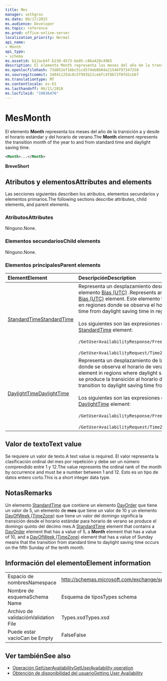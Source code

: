 ```yaml
---
title: Mes
manager: sethgros
ms.date: 09/17/2015
ms.audience: Developer
ms.topic: reference
ms.prod: office-online-server
localization_priority: Normal
api_name:
- Month
api_type:
- schema
ms.assetid: b12ac64f-b230-4573-be05-c86a428c4965
description: El elemento Month representa los meses del año de la transición a y desde el horario estándar y del horario de verano.
ms.openlocfilehash: 73d052ef16bc51cd574eb8b04e21546f97347258
ms.sourcegitcommit: 34041125dc8c5f993b21cebfc4f8b72f0fd2cb6f
ms.translationtype: MT
ms.contentlocale: es-ES
ms.lasthandoff: 06/11/2018
ms.locfileid: "19836476"
---
```

# <a name="month"></a><span data-ttu-id="dc9f7-103">Mes</span><span class="sxs-lookup"><span data-stu-id="dc9f7-103">Month</span></span>

<span data-ttu-id="dc9f7-104">El elemento **Month** representa los meses del año de la transición a y desde el horario estándar y del horario de verano.</span><span class="sxs-lookup"><span data-stu-id="dc9f7-104">The **Month** element represents the transition month of the year to and from standard time and daylight saving time.</span></span> 
  
```xml
<Month>...</Month>
```

 <span data-ttu-id="dc9f7-105">**Breve**</span><span class="sxs-lookup"><span data-stu-id="dc9f7-105">**Short**</span></span>
## <a name="attributes-and-elements"></a><span data-ttu-id="dc9f7-106">Atributos y elementos</span><span class="sxs-lookup"><span data-stu-id="dc9f7-106">Attributes and elements</span></span>

<span data-ttu-id="dc9f7-107">Las secciones siguientes describen los atributos, elementos secundarios y elementos primarios.</span><span class="sxs-lookup"><span data-stu-id="dc9f7-107">The following sections describe attributes, child elements, and parent elements.</span></span>
  
### <a name="attributes"></a><span data-ttu-id="dc9f7-108">Atributos</span><span class="sxs-lookup"><span data-stu-id="dc9f7-108">Attributes</span></span>

<span data-ttu-id="dc9f7-109">Ninguno.</span><span class="sxs-lookup"><span data-stu-id="dc9f7-109">None.</span></span>
  
### <a name="child-elements"></a><span data-ttu-id="dc9f7-110">Elementos secundarios</span><span class="sxs-lookup"><span data-stu-id="dc9f7-110">Child elements</span></span>

<span data-ttu-id="dc9f7-111">Ninguno.</span><span class="sxs-lookup"><span data-stu-id="dc9f7-111">None.</span></span>
  
### <a name="parent-elements"></a><span data-ttu-id="dc9f7-112">Elementos principales</span><span class="sxs-lookup"><span data-stu-id="dc9f7-112">Parent elements</span></span>

|<span data-ttu-id="dc9f7-113">**Element**</span><span class="sxs-lookup"><span data-stu-id="dc9f7-113">**Element**</span></span>|<span data-ttu-id="dc9f7-114">**Descripción**</span><span class="sxs-lookup"><span data-stu-id="dc9f7-114">**Description**</span></span>|
|:-----|:-----|
|[<span data-ttu-id="dc9f7-115">StandardTime</span><span class="sxs-lookup"><span data-stu-id="dc9f7-115">StandardTime</span></span>](standardtime.md) <br/> | <span data-ttu-id="dc9f7-116">Representa un desplazamiento desde el momento en relación con hora Universal coordinada (UTC), representado por el elemento [Bias (UTC)](bias-utc.md) .</span><span class="sxs-lookup"><span data-stu-id="dc9f7-116">Represents an offset from the time relative to Coordinated Universal Time (UTC) represented by the [Bias (UTC)](bias-utc.md) element.</span></span> <span data-ttu-id="dc9f7-117">Este elemento también contiene información sobre la transición a la hora estándar de horario de verano en regiones donde se observa el horario de verano.</span><span class="sxs-lookup"><span data-stu-id="dc9f7-117">This element also contains information about the transition to standard time from daylight saving time in regions where daylight saving time is observed.</span></span> <br/> <br/>  <span data-ttu-id="dc9f7-118">Los siguientes son las expresiones de XPath para el elemento [StandardTime](standardtime.md) :</span><span class="sxs-lookup"><span data-stu-id="dc9f7-118">The following are the XPath expressions to the [StandardTime](standardtime.md) element:</span></span> <br/> <br/>  `/GetUserAvailabilityResponse/FreeBusyResponseArray/FreeBusyResponse/FreeBusyView/WorkingHours/TimeZone/StandardTime` <br/><br/>  `/GetUserAvailabilityRequest/TimeZone/StandardTime` <br/> |
|[<span data-ttu-id="dc9f7-119">DaylightTime</span><span class="sxs-lookup"><span data-stu-id="dc9f7-119">DaylightTime</span></span>](daylighttime.md) <br/> | <span data-ttu-id="dc9f7-120">Representa un desplazamiento de la hora con respecto a UTC representada por el elemento [Bias (UTC)](bias-utc.md) en las regiones donde se observa el horario de verano.</span><span class="sxs-lookup"><span data-stu-id="dc9f7-120">Represents an offset from the time relative to UTC represented by the [Bias (UTC)](bias-utc.md) element in regions where daylight saving time is observed.</span></span> <span data-ttu-id="dc9f7-121">Este elemento también contiene información acerca de cuándo se produce la transición al horario de verano de tiempo estándar.</span><span class="sxs-lookup"><span data-stu-id="dc9f7-121">This element also contains information about when the transition to daylight saving time from standard time occurs.</span></span>  <br/><br/>  <span data-ttu-id="dc9f7-122">Los siguientes son las expresiones de XPath para el elemento [DaylightTime](daylighttime.md) :</span><span class="sxs-lookup"><span data-stu-id="dc9f7-122">The following are the XPath expressions to the [DaylightTime](daylighttime.md) element:</span></span>  <br/> <br/> `/GetUserAvailabilityResponse/FreeBusyResponseArray/FreeBusyResponse/FreeBusyView/WorkingHours/TimeZone/DaylightTime` <br/><br/>  `/GetUserAvailabilityRequest/TimeZone/DaylightTime` <br/> |
   
## <a name="text-value"></a><span data-ttu-id="dc9f7-123">Valor de texto</span><span class="sxs-lookup"><span data-stu-id="dc9f7-123">Text value</span></span>

<span data-ttu-id="dc9f7-124">Se requiere un valor de texto.</span><span class="sxs-lookup"><span data-stu-id="dc9f7-124">A text value is required.</span></span> <span data-ttu-id="dc9f7-125">El valor representa la clasificación ordinal del mes por repetición y debe ser un número comprendido entre 1 y 12.</span><span class="sxs-lookup"><span data-stu-id="dc9f7-125">The value represents the ordinal rank of the month by occurrence and must be a number between 1 and 12.</span></span> <span data-ttu-id="dc9f7-126">Esto es un tipo de datos entero corto.</span><span class="sxs-lookup"><span data-stu-id="dc9f7-126">This is a short integer data type.</span></span>
  
## <a name="remarks"></a><span data-ttu-id="dc9f7-127">Notas</span><span class="sxs-lookup"><span data-stu-id="dc9f7-127">Remarks</span></span>

<span data-ttu-id="dc9f7-128">Un elemento [StandardTime](standardtime.md) que contiene un elemento [DayOrder](dayorder.md) que tiene un valor de 5, un elemento de **mes** que tiene un valor de 10 y un elemento [DayOfWeek (TimeZone)](dayofweek-timezone.md) que tiene un valor del domingo significa la transición desde el horario estándar para horario de verano se produce el domingo quinto del décimo mes.</span><span class="sxs-lookup"><span data-stu-id="dc9f7-128">A [StandardTime](standardtime.md) element that contains a [DayOrder](dayorder.md) element that has a value of 5, a **Month** element that has a value of 10, and a [DayOfWeek (TimeZone)](dayofweek-timezone.md) element that has a value of Sunday means that the transition from standard time to daylight saving time occurs on the fifth Sunday of the tenth month.</span></span> 
  
## <a name="element-information"></a><span data-ttu-id="dc9f7-129">Información del elemento</span><span class="sxs-lookup"><span data-stu-id="dc9f7-129">Element information</span></span>

|||
|:-----|:-----|
|<span data-ttu-id="dc9f7-130">Espacio de nombres</span><span class="sxs-lookup"><span data-stu-id="dc9f7-130">Namespace</span></span>  <br/> |http://schemas.microsoft.com/exchange/services/2006/types  <br/> |
|<span data-ttu-id="dc9f7-131">Nombre de esquema</span><span class="sxs-lookup"><span data-stu-id="dc9f7-131">Schema Name</span></span>  <br/> |<span data-ttu-id="dc9f7-132">Esquema de tipos</span><span class="sxs-lookup"><span data-stu-id="dc9f7-132">Types schema</span></span>  <br/> |
|<span data-ttu-id="dc9f7-133">Archivo de validación</span><span class="sxs-lookup"><span data-stu-id="dc9f7-133">Validation File</span></span>  <br/> |<span data-ttu-id="dc9f7-134">Types.xsd</span><span class="sxs-lookup"><span data-stu-id="dc9f7-134">Types.xsd</span></span>  <br/> |
|<span data-ttu-id="dc9f7-135">Puede estar vacío</span><span class="sxs-lookup"><span data-stu-id="dc9f7-135">Can be Empty</span></span>  <br/> |<span data-ttu-id="dc9f7-136">False</span><span class="sxs-lookup"><span data-stu-id="dc9f7-136">False</span></span>  <br/> |
   
## <a name="see-also"></a><span data-ttu-id="dc9f7-137">Ver también</span><span class="sxs-lookup"><span data-stu-id="dc9f7-137">See also</span></span>

- [<span data-ttu-id="dc9f7-138">Operación GetUserAvailability</span><span class="sxs-lookup"><span data-stu-id="dc9f7-138">GetUserAvailability operation</span></span>](getuseravailability-operation.md)
- [<span data-ttu-id="dc9f7-139">Obtención de disponibilidad del usuario</span><span class="sxs-lookup"><span data-stu-id="dc9f7-139">Getting User Availability</span></span>](http://msdn.microsoft.com/library/d4133fcb-9b0f-4e6b-aadf-a389da83516a%28Office.15%29.aspx)

